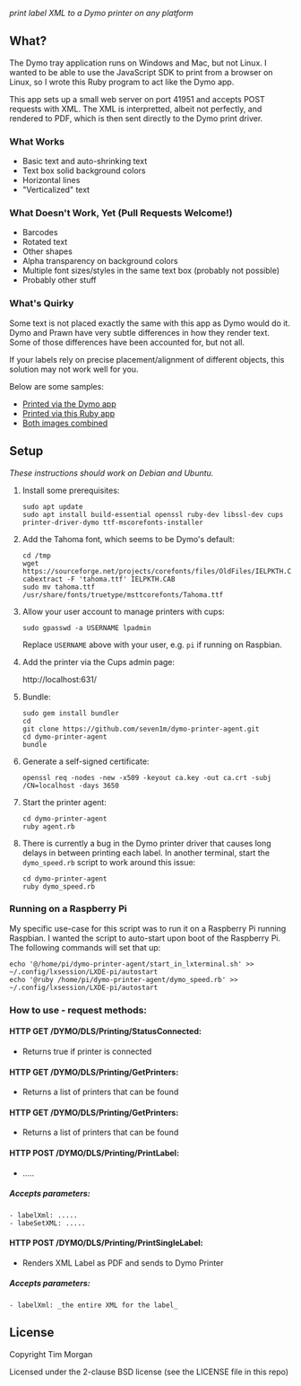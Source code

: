 _print label XML to a Dymo printer on any platform_

## What?

The Dymo tray application runs on Windows and Mac, but not Linux. I wanted to be able
to use the JavaScript SDK to print from a browser on Linux, so I wrote this Ruby program
to act like the Dymo app.

This app sets up a small web server on port 41951 and accepts POST requests with XML.
The XML is interpretted, albeit not perfectly, and rendered to PDF, which is then
sent directly to the Dymo print driver.

### What Works

* Basic text and auto-shrinking text
* Text box solid background colors
* Horizontal lines
* "Verticalized" text

### What Doesn't Work, Yet (Pull Requests Welcome!)

* Barcodes
* Rotated text
* Other shapes
* Alpha transparency on background colors
* Multiple font sizes/styles in the same text box (probably not possible)
* Probably other stuff

### What's Quirky

Some text is not placed exactly the same with this app as Dymo would do it. Dymo and Prawn have very subtle
differences in how they render text. Some of those differences have been accounted for, but not all.

If your labels rely on precise placement/alignment of different objects, this solution may not work well for you.

Below are some samples:

* [Printed via the Dymo app](https://github.com/seven1m/dymo-printer-agent/blob/master/samples/dymo.png)
* [Printed via this Ruby app](https://github.com/seven1m/dymo-printer-agent/blob/master/samples/us.png)
* [Both images combined](https://github.com/seven1m/dymo-printer-agent/blob/master/samples/overlay.png)

## Setup

_These instructions should work on Debian and Ubuntu._

1.  Install some prerequisites:

    ```
    sudo apt update
    sudo apt install build-essential openssl ruby-dev libssl-dev cups printer-driver-dymo ttf-mscorefonts-installer
    ```

1.  Add the Tahoma font, which seems to be Dymo's default:

    ```
    cd /tmp
    wget https://sourceforge.net/projects/corefonts/files/OldFiles/IELPKTH.CAB
    cabextract -F 'tahoma.ttf' IELPKTH.CAB
    sudo mv tahoma.ttf /usr/share/fonts/truetype/msttcorefonts/Tahoma.ttf
    ```

1.  Allow your user account to manage printers with cups:

    ```
    sudo gpasswd -a USERNAME lpadmin
    ```

    Replace `USERNAME` above with your user, e.g. `pi` if running on Raspbian.

1.  Add the printer via the Cups admin page:

    http://localhost:631/

1.  Bundle:

    ```
    sudo gem install bundler
    cd
    git clone https://github.com/seven1m/dymo-printer-agent.git
    cd dymo-printer-agent
    bundle
    ```

1.  Generate a self-signed certificate:

    ```
    openssl req -nodes -new -x509 -keyout ca.key -out ca.crt -subj /CN=localhost -days 3650
    ```

1.  Start the printer agent:

    ```
    cd dymo-printer-agent
    ruby agent.rb
    ```

1.  There is currently a bug in the Dymo printer driver that causes long delays in between printing each label.
    In another terminal, start the `dymo_speed.rb` script to work around this issue:

    ```
    cd dymo-printer-agent
    ruby dymo_speed.rb
    ```

### Running on a Raspberry Pi

My specific use-case for this script was to run it on a Raspberry Pi running Raspbian. I wanted the script
to auto-start upon boot of the Raspberry Pi. The following commands will set that up:

```
echo '@/home/pi/dymo-printer-agent/start_in_lxterminal.sh' >> ~/.config/lxsession/LXDE-pi/autostart
echo '@ruby /home/pi/dymo-printer-agent/dymo_speed.rb' >> ~/.config/lxsession/LXDE-pi/autostart
```

### How to use - request methods:

#### HTTP GET /DYMO/DLS/Printing/StatusConnected:
 - Returns true if printer is connected

#### HTTP GET /DYMO/DLS/Printing/GetPrinters:
 - Returns a list of printers that can be found

#### HTTP GET /DYMO/DLS/Printing/GetPrinters:
 - Returns a list of printers that can be found

#### HTTP POST /DYMO/DLS/Printing/PrintLabel:
 - .....

 ##### Accepts parameters:
    - labelXml: .....
    - labeSetXML: .....

#### HTTP POST /DYMO/DLS/Printing/PrintSingleLabel:
 - Renders XML Label as PDF and sends to Dymo Printer

##### Accepts parameters:
    - labelXml: _the entire XML for the label_


## License

Copyright Tim Morgan

Licensed under the 2-clause BSD license (see the LICENSE file in this repo)
